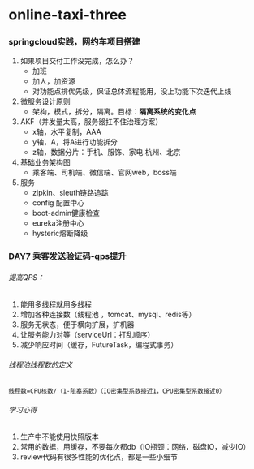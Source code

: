 # online-taxi-three
### springcloud实践，网约车项目搭建
1. 如果项目交付工作没完成，怎么办？
   - 加班
   - 加人，加资源
   - 对功能点排优先级，保证总体流程能用，没上功能下次迭代上线
2. 微服务设计原则
   - 架构，模式，拆分，隔离。目标：**隔离系统的变化点**
3. AKF（并发量太高，服务器扛不住治理方案）
   - x轴，水平复制，AAA
   - y轴，A，将A进行功能拆分
   - z轴，数据分片：手机、服饰、家电    杭州、北京
4. 基础业务架构图
   - 乘客端、司机端、微信端、官网web，boss端
5. 服务
   - zipkin、sleuth链路追踪
   - config 配置中心
   -  boot-admin健康检查
   - eureka注册中心
   - hysteric熔断降级



### DAY7 乘客发送验证码-qps提升
###### 提高QPS：
1. 能用多线程就用多线程
2. 增加各种连接数（线程池 ，tomcat、mysql、redis等）
3. 服务无状态，便于横向扩展，扩机器
4. 让服务能力对等（serviceUrl：打乱顺序）
5. 减少响应时间（缓存，FutureTask，编程式事务）


###### 线程池线程数的定义
```线程数=CPU核数/（1-阻塞系数）（IO密集型系数接近1，CPU密集型系数接近0）```

###### 学习心得
1. 生产中不能使用快照版本
2. 常用的数据，用缓存，不要每次都db（IO瓶颈：网络，磁盘IO，减少IO）
3. review代码有很多性能的优化点，都是一些小细节